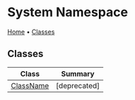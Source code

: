 <a name="_Top"></a>

# System Namespace

[Home](../README.md#_Top) &#x2022; [Classes](#classes)

## Classes

| Class | Summary |
| ----- | ------- |
| [ClassName](ClassName/README.md#_Top) | \[deprecated\]  |

